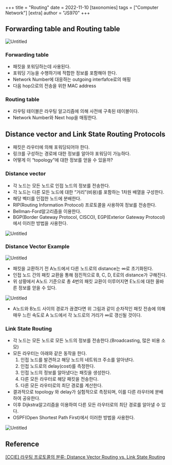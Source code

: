 +++
title = "Routing"
date = 2022-11-10
[taxonomies]
tags = ["Computer Network"]
[extra]
author = "JS970"
+++

## Forwarding table and Routing table

![Untitled](/Routing/Untitled.png)

### Forwarding table

- 패킷을 포워딩하는데 사용된다.
- 포워딩 기능을 수행하기에 적합한 정보를 포함해야 한다.
- Network Number에 대응하는 outgoing interfafce로의 매핑
- 다음 hop으로의 전송을 위한 MAC address

### Routing table

- 라우팅 테이블은 라우팅 알고리즘에 의해 사전에 구축된 테이블이다.
- Network Number와 Next hop을 매핑한다.

## Distance vector and Link State Routing Protocols

- 패킷은 라우터에 의해 포워딩되어야 한다.
- 링크를 구성하는 경로에 대한 정보를 알아야 포워딩이 가능하다.
- 어떻게 이 “topology”에 대한 정보를 얻을 수 있을까?

### Distance vector

- 각 노드는 모든 노드로 인접 노드의 정보를 전송한다.
- 각 노드는 다른 모든 노드에 대한 “거리”(비용)를 포함하는 1차원 배열을 구성한다.
- 해당 벡터를 인접한 노드에 분배한다.
- RIP(Routing Information Protocol) 프로토콜을 사용하여 정보를 전송한다.
- Bellman-Ford알고리즘을 이용한다.
- BGP(Border Gateway Protocol, CISCO), EGP(Exterior Gateway Protocol)에서 이러한 방법을 사용한다.

![Untitled](/Routing/Untitled%201.png)

### Distance Vector Example

![Untitled](/Routing/Untitled%202.png)

- 패킷을 교환하기 전 A노드에서 다른 노드로의 distance는 $\infty$로 초기화된다.
- 인접 노드 간의 패킷 교환을 통해 점진적으로 B, C, D, E로의 distance가 구해진다.
- 위 상황에서 A노드 기준으로 총 4번의 패킷 교환이 이루어지면 E노드에 대한 올바른 정보를 얻을 수 있다.

![Untitled](/Routing/Untitled%203.png)

- A노드와 B노드 사이의 경로가 끊겼다면 위 그림과 같이 순차적인 패킷 전송에 의해 매우 느린 속도로 A 노드에서 각 노드로의 거리가 $\infty$로 갱신될 것이다.

### Link State Routing

- 각 노드는 모든 노드로 모든 노드의 정보를 전송한다.(Broadcasting, 많은 비용 소모)
- 모든 라우터는 아래와 같은 동작을 한다.
    1. 인접 노드를 발견하고 해당 노드의 네트워크 주소를 알아낸다.
    2. 인접 노드로의 delay(cost)를 측정한다.
    3. 인접 노드의 정보를 알아냈다는 패킷을 생성한다.
    4. 다른 모든 라우터로 해당 패킷을 전송한다.
    5. 다른 모든 라우터로의 최단 경로를 계산한다.
- 결과적으로 topology 와 delay가 실험적으로 측정되며, 이를 다른 라우터에 분배하여 공유한다.
- 이후 Dijkstra알고리즘을 이용하여 다른 모든 라우터로의 최단 경로를 알아낼 수 있다.
- OSPF(Open Shortest Path First)에서 이러한 방법을 사용한다.

![Untitled](/Routing/Untitled%204.png)

## Reference

[[CCIE] 라우팅 프로토콜의 분류: Distance Vector Routing vs. Link State Routing](https://m.blog.naver.com/PostView.naver?isHttpsRedirect=true&blogId=nackji80&logNo=221431942767)
